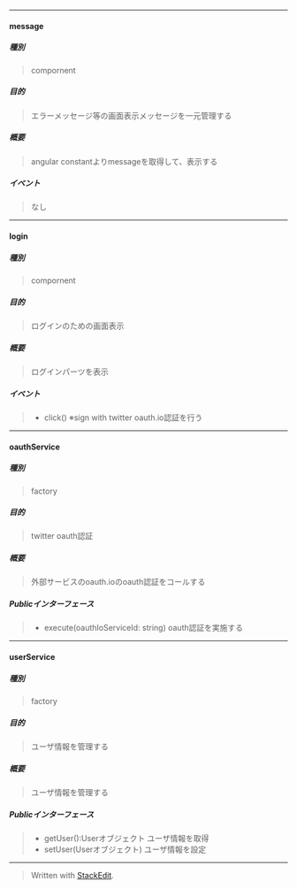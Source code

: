 ----------
#### **message**

##### **種別**
>compornent

##### **目的**
>エラーメッセージ等の画面表示メッセージを一元管理する

##### **概要**
>angular constantよりmessageを取得して、表示する

##### **イベント**
>なし

----------
#### **login**

##### **種別**
>compornent

##### **目的**
>ログインのための画面表示

##### **概要**
>ログインパーツを表示

##### **イベント**
> - click() ※sign with twitter
oauth.io認証を行う

----------
#### **oauthService**

##### **種別**
>factory

##### **目的**
>twitter oauth認証

##### **概要**
>外部サービスのoauth.ioのoauth認証をコールする

##### **Publicインターフェース**
 > - execute(oauthIoServiceId: string)
oauth認証を実施する

----------
#### **userService**

##### **種別**
> factory

##### **目的**
> ユーザ情報を管理する

##### **概要**
> ユーザ情報を管理する

##### **Publicインターフェース**
> - getUser():Userオブジェクト
ユーザ情報を取得
> - setUser(Userオブジェクト)
ユーザ情報を設定

----------

> Written with [StackEdit](https://stackedit.io/).

